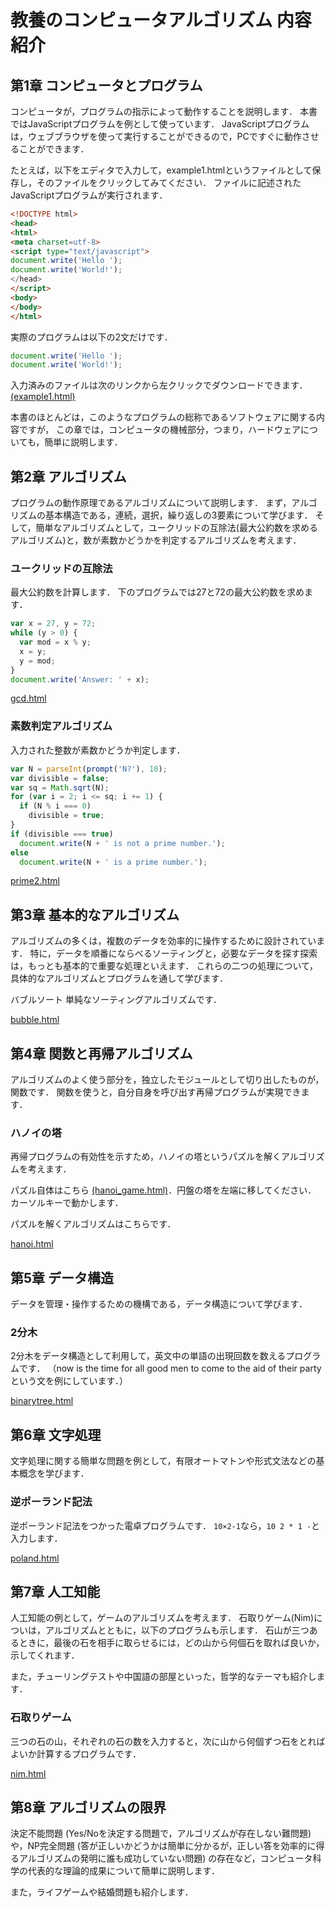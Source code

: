 # 教養のコンピュータアルゴリズム 内容紹介



## 第1章 コンピュータとプログラム

コンピュータが，プログラムの指示によって動作することを説明します． 本書ではJavaScriptプログラムを例として使っています． JavaScriptプログラムは，ウェブブラウザを使って実行することができるので，PCですぐに動作させることができます．

たとえば，以下をエディタで入力して，example1.htmlというファイルとして保存し，そのファイルをクリックしてみてください． ファイルに記述されたJavaScriptプログラムが実行されます．

```html
<!DOCTYPE html>
<head>
<html>
<meta charset=utf-8>
<script type="text/javascript">
document.write('Hello ');
document.write('World!');
</head>
</script>
<body>
</body>
</html>
```

実際のプログラムは以下の2文だけです．
```JavaScript
document.write('Hello ');
document.write('World!');
```

入力済みのファイルは次のリンクから左クリックでダウンロードできます．
[(example1.html)](example1.html)

本書のほとんどは，このようなプログラムの総称であるソフトウェアに関する内容ですが， この章では，コンピュータの機械部分，つまり，ハードウェアについても，簡単に説明します．

## 第2章 アルゴリズム

プログラムの動作原理であるアルゴリズムについて説明します． まず，アルゴリズムの基本構造である，連続，選択，繰り返しの3要素について学びます． そして，簡単なアルゴリズムとして，ユークリッドの互除法(最大公約数を求めるアルゴリズム)と，数が素数かどうかを判定するアルゴリズムを考えます．

### ユークリッドの互除法

最大公約数を計算します． 下のプログラムでは27と72の最大公約数を求めます．

```JavaScript
var x = 27, y = 72;
while (y > 0) {
  var mod = x % y;
  x = y;
  y = mod;
}
document.write('Answer: ' + x);
```
[gcd.html](gcd.html)

### 素数判定アルゴリズム
入力された整数が素数かどうか判定します．
```JavaScript
var N = parseInt(prompt('N?'), 10);
var divisible = false;
var sq = Math.sqrt(N);
for (var i = 2; i <= sq; i += 1) {
  if (N % i === 0)
    divisible = true;
}
if (divisible === true)
  document.write(N + ' is not a prime number.');
else
  document.write(N + ' is a prime number.');
```
[prime2.html](prime2.html)

## 第3章 基本的なアルゴリズム
アルゴリズムの多くは，複数のデータを効率的に操作するために設計されています． 特に，データを順番にならべるソーティングと，必要なデータを探す探索は，もっとも基本的で重要な処理といえます． これらの二つの処理について，具体的なアルゴリズムとプログラムを通して学びます．

バブルソート
単純なソーティングアルゴリズムです．

[bubble.html](bubble.html)

## 第4章 関数と再帰アルゴリズム
アルゴリズムのよく使う部分を，独立したモジュールとして切り出したものが，関数です． 関数を使うと，自分自身を呼び出す再帰プログラムが実現できます．

### ハノイの塔
再帰プログラムの有効性を示すため，ハノイの塔というパズルを解くアルゴリズムを考えます．

パズル自体はこちら [(hanoi_game.html)](hanoi_game.html)．円盤の塔を左端に移してください． カーソルキーで動かします．


パズルを解くアルゴリズムはこちらです．

[hanoi.html](hanoi.html)


## 第5章 データ構造
データを管理・操作するための機構である，データ構造について学びます．

### 2分木
2分木をデータ構造として利用して，英文中の単語の出現回数を数えるプログラムです． （now is the time for all good men to come to the aid of their partyという文を例にしています．）

[binarytree.html](binarytree.html)

## 第6章 文字処理
文字処理に関する簡単な問題を例として，有限オートマトンや形式文法などの基本概念を学びます．

### 逆ポーランド記法
逆ポーランド記法をつかった電卓プログラムです． `10×2-1`なら，`10 2 * 1 -`と入力します．

[poland.html](poland.html)

## 第7章 人工知能
人工知能の例として，ゲームのアルゴリズムを考えます． 石取りゲーム(Nim)についは，アルゴリズムとともに，以下のプログラムも示します． 石山が三つあるときに，最後の石を相手に取らせるには，どの山から何個石を取れば良いか，示してくれます．

また，チューリングテストや中国語の部屋といった，哲学的なテーマも紹介します．

### 石取りゲーム
三つの石の山，それぞれの石の数を入力すると，次に山から何個ずつ石をとればよいか計算するプログラムです．

[nim.html](nim.html)

## 第8章 アルゴリズムの限界
決定不能問題 (Yes/Noを決定する問題で，アルゴリズムが存在しない難問題)や，NP完全問題 (答が正しいかどうかは簡単に分かるが，正しい答を効率的に得るアルゴリズムの発明に誰も成功していない問題) の存在など，コンピュータ科学の代表的な理論的成果について簡単に説明します．

また，ライフゲームや結婚問題も紹介します．

